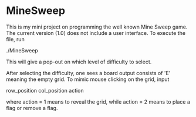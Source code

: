 # MineSweep
This is my mini project on programming the well known Mine Sweep game.
The current version (1.0) does not include a user interface. 
To execute the file, run

./MineSweep

This will give a pop-out on which level of difficulty to select.


After selecting the difficulty, one sees a board output consists of 'E' meaning the empty grid.
To mimic mouse clicking on the grid, input


row_position  col_position action


where action = 1 means to reveal the grid, while action = 2 means to place a flag or remove a flag.
